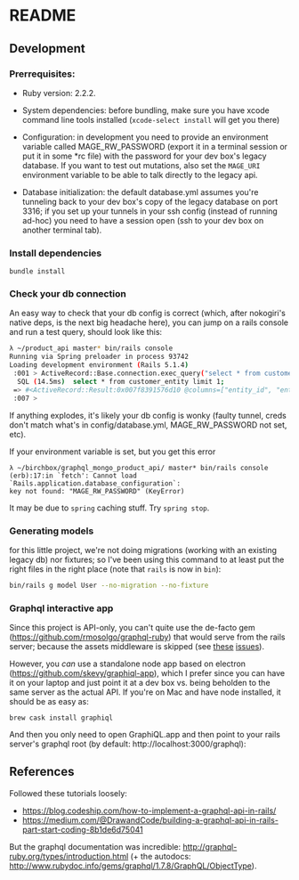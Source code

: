# README

## Development

### Prerrequisites: 
* Ruby version: 2.2.2.

* System dependencies: before bundling, make sure you have xcode command line tools installed (`xcode-select install` will get you there)

* Configuration: in development you need to provide an environment variable called MAGE_RW_PASSWORD (export it in a terminal session or put it in some *rc file) with the password for your dev box's legacy database. If you want to test out mutations, also set the `MAGE_URI` environment variable to be able to talk directly to the legacy api.

* Database initialization: the default database.yml assumes you're tunneling back to your dev box's copy of the legacy database on port 3316; if you set up your tunnels in your ssh config (instead of running ad-hoc) you need to have a session open (ssh to your dev box on another terminal tab).

### Install dependencies

```
bundle install
```

### Check your db connection

An easy way to check that your db config is correct (which, after nokogiri's native deps, is the next big headache here), you can jump on a rails console and run a test query, should look like this:

```bash
λ ~/product_api master* bin/rails console
Running via Spring preloader in process 93742
Loading development environment (Rails 5.1.4)
 :001 > ActiveRecord::Base.connection.exec_query("select * from customer_entity limit 1;")
  SQL (14.5ms)  select * from customer_entity limit 1;
 => #<ActiveRecord::Result:0x007f8391576d10 @columns=["entity_id", "entity_type_id", "attribute_set_id", "website_id", "email", "group_id", "increment_id", "store_id", "created_at", "updated_at", "is_active"], @rows=[[3, 1, 0, 1, "3@3.net", 7, "", 1, 2010-08-23 22:04:48 UTC, 2010-12-21 18:00:09 UTC, 1]], @hash_rows=nil, @column_types={}> 
 :007 > 
```

If anything explodes, it's likely your db config is wonky (faulty tunnel, creds don't match what's in config/database.yml, MAGE_RW_PASSWORD not set, etc).

If your environment variable is set, but you get this error

```
λ ~/birchbox/graphql_mongo_product_api/ master* bin/rails console                                                                                                          
(erb):17:in `fetch': Cannot load `Rails.application.database_configuration`:
key not found: "MAGE_RW_PASSWORD" (KeyError)
```

It may be due to `spring` caching stuff. Try `spring stop`.

### Generating models

for this little project, we're not doing migrations (working with an existing legacy db) nor fixtures; so I've been using this command to at least put the right files in the right place (note that `rails` is now in `bin`):

```bash
bin/rails g model User --no-migration --no-fixture
```

### Graphql interactive app

Since this project is API-only, you can't quite use the de-facto gem (https://github.com/rmosolgo/graphql-ruby) that would serve from the rails server; because the assets middleware is skipped (see [these](https://github.com/rmosolgo/graphql-ruby/issues/768) [issues](https://github.com/rmosolgo/graphiql-rails/issues/13)).

However, you _can_ use a standalone node app based on electron (https://github.com/skevy/graphiql-app), which I prefer since you can have it on your laptop and just point it at a dev box vs. being beholden to the same server as the actual API. If you're on Mac and have node installed, it should be as easy as:

```
brew cask install graphiql
```

And then you only need to open GraphiQL.app and then point to your rails server's graphql root (by default: http://localhost:3000/graphql):

## References

Followed these tutorials loosely:

* https://blog.codeship.com/how-to-implement-a-graphql-api-in-rails/
* https://medium.com/@DrawandCode/building-a-graphql-api-in-rails-part-start-coding-8b1de6d75041

But the graphql documentation was incredible: http://graphql-ruby.org/types/introduction.html (+ the autodocs: http://www.rubydoc.info/gems/graphql/1.7.8/GraphQL/ObjectType).

